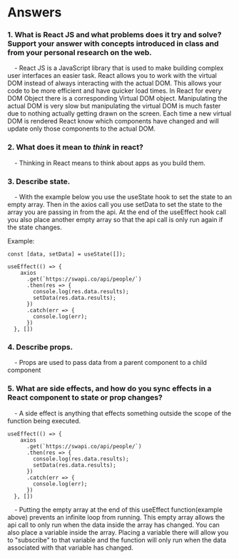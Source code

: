 # Answers

### 1. What is React JS and what problems does it try and solve? Support your answer with concepts introduced in class and from your personal research on the web.

&nbsp; &nbsp; - React JS is a JavaScript library that is used to make building complex user interfaces an easier task. React allows you to work with the virtual DOM instead of always interacting with the actual DOM. This allows your code to be more efficient and have quicker load times. In React for every DOM Object there is a corresponding Virtual DOM object. Manipulating the actual DOM is very slow but manipulating the virtual DOM is much faster due to nothing actually getting drawn on the screen. Each time a new virtual DOM is rendered React know which components have changed and will update only those components to the actual DOM.  

### 2. What does it mean to _think_ in react?
&nbsp; &nbsp; - Thinking in React means to think about apps as you build them.


### 3. Describe state.

&nbsp; &nbsp; - With the example below you use the useState hook to set the state to an empty array. Then in the axios call you use setData to set the state to the array you are passing in from the api. At the end of the useEffect hook call you also place another empty array so that the api call is only run again if the state changes. 

Example: 
```
const [data, setData] = useState([]);
```

```
useEffect(() => {
    axios
      .get(`https://swapi.co/api/people/`)
      .then(res => { 
        console.log(res.data.results);
        setData(res.data.results);
      })
      .catch(err => {
        console.log(err);
      })
  }, [])
```

### 4. Describe props.
&nbsp; &nbsp; - Props are used to pass data from a parent component to a child component


### 5. What are side effects, and how do you sync effects in a React component to state or prop changes?

&nbsp; &nbsp; - A side effect is anything that effects something outside the scope of the function being executed. 

```
useEffect(() => {
    axios
      .get(`https://swapi.co/api/people/`)
      .then(res => { 
        console.log(res.data.results);
        setData(res.data.results);
      })
      .catch(err => {
        console.log(err);
      })
  }, [])
```

&nbsp; &nbsp; - Putting the empty array at the end of this useEffect function(example above) prevents an infinite loop from running. This empty array allows the api call to only run when the data inside the array has changed. You can also place a variable inside the array. Placing a variable there will allow you to "subscribe" to that variable and the function will only run when the data associated with that variable has changed.